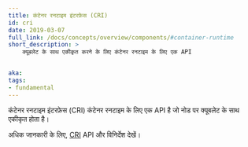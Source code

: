 ```yaml
---
title: कंटेनर रनटाइम इंटरफ़ेस (CRI)
id: cri
date: 2019-03-07
full_link: /docs/concepts/overview/components/#container-runtime
short_description: >
    क्यूबलेट के साथ एकीकृत करने के लिए कंटेनर रनटाइम के लिए एक API


aka:
tags:
- fundamental
---
```

कंटेनर रनटाइम इंटरफ़ेस (CRI) कंटेनर रनटाइम के लिए एक API है जो नोड पर क्यूबलेट के साथ एकीकृत होता है।
<!--more-->

अधिक जानकारी के लिए, [CRI](https://github.com/kubernetes/community/blob/master/contributors/devel/sig-node/container-runtime-interface.md) API और विनिर्देश देखें।
